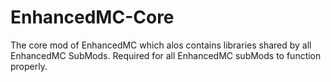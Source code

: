 # EnhancedMC-Core

The core mod of EnhancedMC which alos contains libraries shared by all EnhancedMC SubMods.
Required for all EnhancedMC subMods to function properly.
